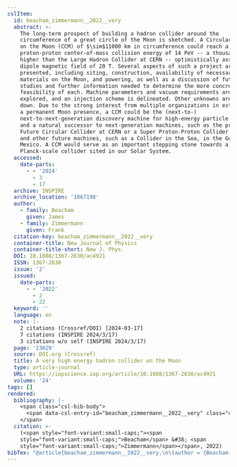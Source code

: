 ```yaml
---
cslItem:
  id: beacham_zimmermann__2022__very
  abstract: >-
    The long-term prospect of building a hadron collider around the
    circumference of a great circle of the Moon is sketched. A Circular Collider
    on the Moon (CCM) of $\sim$11000 km in circumference could reach a
    proton-proton center-of-mass collision energy of 14 PeV -- a thousand times
    higher than the Large Hadron Collider at CERN -- optimistically assuming a
    dipole magnetic field of 20 T. Several aspects of such a project are
    presented, including siting, construction, availability of necessary
    materials on the Moon, and powering, as well as a discussion of future
    studies and further information needed to determine the more concrete
    feasibility of each. Machine parameters and vacuum requirements are
    explored, and an injection scheme is delineated. Other unknowns are set
    down. Due to the strong interest from multiple organizations in establishing
    a permanent Moon presence, a CCM could be the (next-to-)
    next-to-next-generation discovery machine for high-energy particle physics
    and a natural successor to next-generation machines, such as the proposed
    Future Circular Collider at CERN or a Super Proton-Proton Collider in China,
    and other future machines, such as a Collider in the Sea, in the Gulf of
    Mexico. A CCM would serve as an important stepping stone towards a
    Planck-scale collider sited in our Solar System.
  accessed:
    date-parts:
      - - '2024'
        - 3
        - 17
  archive: INSPIRE
  archive_location: '1867198'
  author:
    - family: Beacham
      given: James
    - family: Zimmermann
      given: Frank
  citation-key: beacham_zimmermann__2022__very
  container-title: New Journal of Physics
  container-title-short: New J. Phys.
  DOI: 10.1088/1367-2630/ac4921
  ISSN: 1367-2630
  issue: '2'
  issued:
    date-parts:
      - - '2022'
        - 2
        - 22
  keyword: ''
  language: en
  note: |-
    2 citations (Crossref/DOI) [2024-03-17]
    7 citations (INSPIRE 2024/3/17)
    3 citations w/o self (INSPIRE 2024/3/17)
  page: '23029'
  source: DOI.org (Crossref)
  title: A very high energy hadron collider on the Moon
  type: article-journal
  URL: https://iopscience.iop.org/article/10.1088/1367-2630/ac4921
  volume: '24'
tags: []
rendered:
  bibliography: |-
    <span class="csl-bib-body">
      <span data-csl-entry-id="beacham_zimmermann__2022__very" class="csl-entry"><span class='author-bib'>Beacham, &#38; Zimmermann, F.</span>. <span class='date-bib'>(2022)</span>. <span class='title'><b>A very high energy hadron collider on the Moon</b></span>. <i>New Journal of Physics</i>, <i>24</i>(2), 23029. INSPIRE. <span class='URL'><a href='https://doi.org/10.1088/1367-2630/ac4921'>LINK</a></span></span>
    </span>
  citation: >-
    (<span style="font-variant:small-caps;"><span
    style="font-variant:small-caps;">Beacham</span> &#38; <span
    style="font-variant:small-caps;">Zimmermann</span></span>, 2022)
bibTex: "@article{beacham_zimmermann__2022__very,\n\tauthor = {Beacham, James and Zimmermann, Frank},\n\tjournal = {New Journal of Physics},\n\tdoi = {10.1088/1367-2630/ac4921},\n\tissn = {1367-2630},\n\tnumber = {2},\n\tyear = {2022},\n\tmonth = {feb 22},\n\tnote = {2 citations (Crossref/DOI) [2024-03-17]\n7 citations (INSPIRE 2024/3/17)\n3 citations w/o self (INSPIRE 2024/3/17)},\n\tpages = {23029},\n\ttitle = {A very high energy hadron collider on the {Moon}},\n\turl = {https://iopscience.iop.org/article/10.1088/1367-2630/ac4921},\n\thowpublished = {https://iopscience.iop.org/article/10.1088/1367-2630/ac4921},\n\tvolume = {24},\n}\n\n"
---
```


